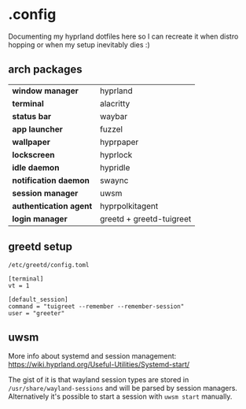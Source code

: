 # .config
Documenting my hyprland dotfiles here so I can recreate it when distro hopping or when my setup inevitably dies :)

## arch packages

| | |
|-|-|
| **window manager** | hyprland |
| **terminal** | alacritty |
| **status bar** | waybar |
| **app launcher** | fuzzel |
| **wallpaper** | hyprpaper |
| **lockscreen** | hyprlock |
| **idle daemon** | hypridle |
| **notification daemon** |	swaync |
| **session manager** | uwsm |
| **authentication agent** | hyprpolkitagent |
| **login manager** | greetd + greetd-tuigreet |

## greetd setup

`/etc/greetd/config.toml`
```
[terminal]
vt = 1

[default_session]
command = "tuigreet --remember --remember-session"
user = "greeter"
```

## uwsm

More info about systemd and session management: https://wiki.hyprland.org/Useful-Utilities/Systemd-start/

The gist of it is that wayland session types are stored in `/usr/share/wayland-sessions` and will be parsed by session managers.
Alternatively it's possible to start a session with `uwsm start` manually.
